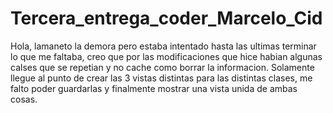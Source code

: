 # Tercera_entrega_coder_Marcelo_Cid

Hola, lamaneto la demora pero estaba intentado hasta las ultimas terminar lo que me faltaba, creo que por las modificaciones que hice habian algunas calses que se repetian y no cache como borrar la informacion. Solamente llegue al punto de crear las 3 vistas distintas para las distintas clases, me falto poder guardarlas y finalmente mostrar una vista unida de ambas cosas.
